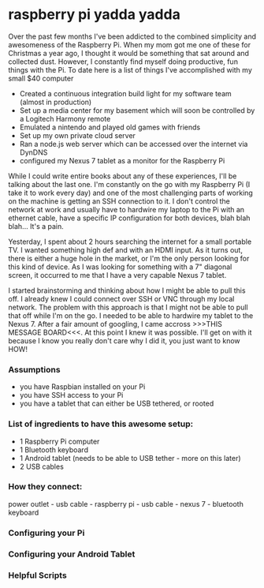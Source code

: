 # raspberry pi yadda yadda

Over the past few months I've been addicted to the combined simplicity and awesomeness of the Raspberry Pi. When my mom got me one of these for Christmas a year ago, I thought it would be something that sat around and collected dust. However, I constantly find myself doing productive, fun things with the Pi. To date here is a list of things I've accomplished with my small $40 computer

- Created a continuous integration build light for my software team (almost in production)
- Set up a media center for my basement which will soon be controlled by a Logitech Harmony remote
- Emulated a nintendo and played old games with friends
- Set up my own private cloud server
- Ran a node.js web server which can be accessed over the internet via DynDNS
- configured my Nexus 7 tablet as a monitor for the Raspberry Pi

While I could write entire books about any of these experiences, I'll be talking about the last one. I'm constantly on the go with my Raspberry Pi (I take it to work every day) and one of the most challenging parts of working on the machine is getting an SSH connection to it. I don't control the network at work and usually have to hardwire my laptop to the Pi with an ethernet cable, have a specific IP configuration for both devices, blah blah blah... It's a pain.

Yesterday, I spent about 2 hours searching the internet for a small portable TV. I wanted something high def and with an HDMI input. As it turns out, there is either a huge hole in the market, or I'm the only person looking for this kind of device. As I was looking for something with a 7" diagonal screen, it occurred to me that I have a very capable Nexus 7 tablet.

I started brainstorming and thinking about how I might be able to pull this off. I already knew I could connect over SSH or VNC through my local network. The problem with this approach is that I might not be able to pull that off while I'm on the go. I needed to be able to hardwire my tablet to the Nexus 7. After a fair amount of googling, I came accross >>>THIS MESSAGE BOARD<<<. At this point I knew it was possible. I'll get on with it because I know you really don't care why I did it, you just want to know HOW!

### Assumptions

- you have Raspbian installed on your Pi
- you have SSH access to your Pi
- you have a tablet that can either be USB tethered, or rooted

### List of ingredients to have this awesome setup:

- 1 Raspberry Pi computer
- 1 Bluetooth keyboard
- 1 Android tablet (needs to be able to USB tether - more on this later)
- 2 USB cables

### How they connect:

power outlet - usb cable - raspberry pi - usb cable - nexus 7 - bluetooth keyboard

### Configuring your Pi




### Configuring your Android Tablet

### Helpful Scripts

